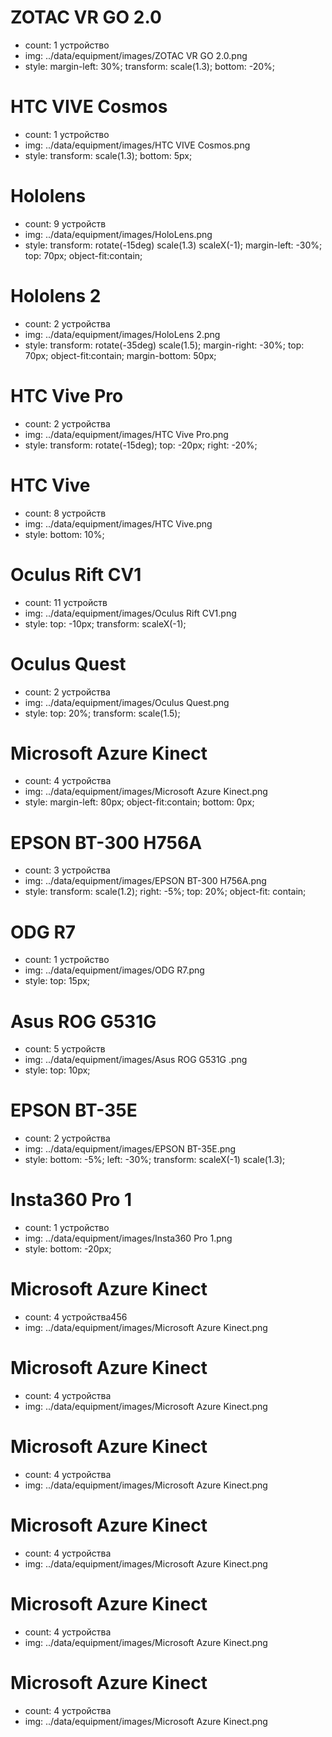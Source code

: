# ZOTAC VR GO 2.0

- count: 1 устройство
- img: ../data/equipment/images/ZOTAC VR GO 2.0.png
- style: margin-left: 30%; transform: scale(1.3); bottom: -20%;

# HTC VIVE Cosmos

- count: 1 устройство
- img: ../data/equipment/images/HTC VIVE Cosmos.png
- style: transform: scale(1.3); bottom: 5px;

# Hololens

- count: 9 устройств
- img: ../data/equipment/images/HoloLens.png
- style: transform: rotate(-15deg) scale(1.3) scaleX(-1); margin-left: -30%; top: 70px; object-fit:contain;

# Hololens 2

- count: 2 устройства
- img: ../data/equipment/images/HoloLens 2.png
- style: transform: rotate(-35deg) scale(1.5); margin-right: -30%; top: 70px; object-fit:contain; margin-bottom: 50px;

# HTC Vive Pro

- count: 2 устройства
- img: ../data/equipment/images/HTC Vive Pro.png
- style: transform: rotate(-15deg); top: -20px; right: -20%; 

# HTC Vive

- count: 8 устройств
- img: ../data/equipment/images/HTC Vive.png
- style: bottom: 10%;

# Oculus Rift CV1

- count: 11 устройств
- img: ../data/equipment/images/Oculus Rift CV1.png
- style: top: -10px; transform: scaleX(-1);

# Oculus Quest

- count: 2 устройства
- img: ../data/equipment/images/Oculus Quest.png
- style: top: 20%; transform: scale(1.5);

# Microsoft Azure Kinect

- count: 4 устройства
- img: ../data/equipment/images/Microsoft Azure Kinect.png
- style: margin-left: 80px; object-fit:contain; bottom: 0px;

# EPSON BT-300 H756A

- count: 3 устройства
- img: ../data/equipment/images/EPSON BT-300 H756A.png
- style: transform: scale(1.2); right: -5%; top: 20%; object-fit: contain;

# ODG R7

- count: 1 устройство
- img: ../data/equipment/images/ODG R7.png
- style: top: 15px;

# Asus ROG G531G

- count: 5 устройств
- img: ../data/equipment/images/Asus ROG G531G .png
- style: top: 10px;

# EPSON BT-35E

- count: 2 устройства
- img: ../data/equipment/images/EPSON BT-35E.png
- style: bottom: -5%; left: -30%; transform: scaleX(-1) scale(1.3);

# Insta360 Pro 1

- count: 1 устройство
- img: ../data/equipment/images/Insta360 Pro 1.png
- style: bottom: -20px;

# Microsoft Azure Kinect

- count: 4 устройства456
- img: ../data/equipment/images/Microsoft Azure Kinect.png

# Microsoft Azure Kinect

- count: 4 устройства
- img: ../data/equipment/images/Microsoft Azure Kinect.png

# Microsoft Azure Kinect

- count: 4 устройства
- img: ../data/equipment/images/Microsoft Azure Kinect.png

# Microsoft Azure Kinect

- count: 4 устройства
- img: ../data/equipment/images/Microsoft Azure Kinect.png

# Microsoft Azure Kinect

- count: 4 устройства
- img: ../data/equipment/images/Microsoft Azure Kinect.png

# Microsoft Azure Kinect

- count: 4 устройства
- img: ../data/equipment/images/Microsoft Azure Kinect.png